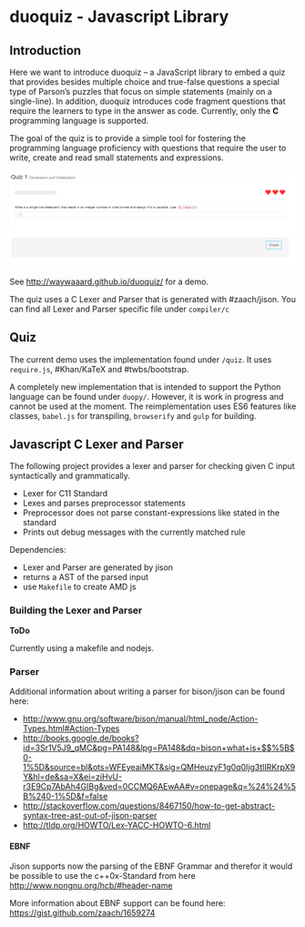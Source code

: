 duoquiz - Javascript Library
=======
## Introduction
Here we want to introduce duoquiz – a JavaScript library to embed a quiz that provides besides multiple choice and true-false questions a special type of Parson’s puzzles that focus on simple statements (mainly on a single-line). In addition, duoquiz introduces code fragment questions that require the learners to type in the answer as code. Currently, only the **C** programming language is supported.

The goal of the quiz is to provide a simple tool for fostering the programming language proficiency with questions that require the user to write, create and read small statements and expressions.

![](docs/duoquiz.png)

See http://waywaaard.github.io/duoquiz/ for a demo.

The quiz uses a C Lexer and Parser that is generated with #zaach/jison. You can find all Lexer and Parser specific file under ```compiler/c```

## Quiz
The current demo uses the implementation found under ```/quiz```. It uses ```require.js```, #Khan/KaTeX and #twbs/bootstrap.

A completely new implementation that is intended to support the Python language can be found under ```duopy/```. However, it is work in progress and cannot be used at the moment. The reimplementation uses ES6 features like classes, ```babel.js``` for transpiling, ```browserify``` and ```gulp``` for building.

## Javascript C Lexer and Parser
The following project provides a lexer and parser for checking given C input syntactically and grammatically.
* Lexer for C11 Standard
* Lexes and parses preprocessor statements
* Preprocessor does not parse constant-expressions like stated in the standard
* Prints out debug messages with the currently matched rule

Dependencies:
* Lexer and Parser are generated by jison
* returns a AST of the parsed input
* use ```Makefile``` to create AMD js

### Building the Lexer and Parser
**ToDo**

Currently using a makefile and nodejs.

### Parser
Additional information about writing a parser for bison/jison can be found here:
* http://www.gnu.org/software/bison/manual/html_node/Action-Types.html#Action-Types
* http://books.google.de/books?id=3Sr1V5J9_qMC&pg=PA148&lpg=PA148&dq=bison+what+is+$$%5B$0-1%5D&source=bl&ots=WFEyeaiMKT&sig=QMHeuzyF1g0q0Ijg3tlIRKrpX9Y&hl=de&sa=X&ei=ziHvU-r3E9Cp7AbAh4GIBg&ved=0CCMQ6AEwAA#v=onepage&q=%24%24%5B%240-1%5D&f=false
* http://stackoverflow.com/questions/8467150/how-to-get-abstract-syntax-tree-ast-out-of-jison-parser
* http://tldp.org/HOWTO/Lex-YACC-HOWTO-6.html

#### EBNF
Jison supports now the parsing of the EBNF Grammar and therefor it would be possible to use the
c++0x-Standard from here http://www.nongnu.org/hcb/#header-name

More information about EBNF support can be found here: https://gist.github.com/zaach/1659274

